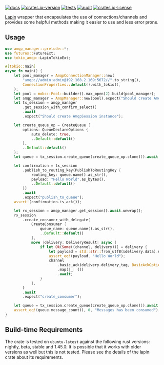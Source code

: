 [![docs](https://docs.rs/amqp-manager/badge.svg)](https://docs.rs/amqp-manager)
[![crates.io-version](https://img.shields.io/crates/v/amqp-manager)](https://crates.io/crates/amqp-manager)
[![tests](https://github.com/adrianbenavides/amqp-manager/workflows/Tests/badge.svg)](https://github.com/adrianbenavides/amqp-manager/actions)
[![audit](https://github.com/adrianbenavides/amqp-manager/workflows/Audit/badge.svg)](https://github.com/adrianbenavides/amqp-manager/actions)
[![crates.io-license](https://img.shields.io/crates/l/amqp-manager)](LICENSE)

[Lapin](https://github.com/CleverCloud/lapin) wrapper that encapsulates the use of connections/channels and provides some 
helpful methods making it easier to use and less error prone. 

## Usage

```rust
use amqp_manager::prelude::*;
use futures::FutureExt;
use tokio_amqp::LapinTokioExt;

#[tokio::main]
async fn main() {
    let pool_manager = AmqpConnectionManager::new(
        "amqp://admin:admin@192.168.2.169:5672//".to_string(),
        ConnectionProperties::default().with_tokio(),
    );
    let pool = mobc::Pool::builder().max_open(2).build(pool_manager);
    let amqp_manager = AmqpManager::new(pool).expect("Should create AmqpManager instance");
    let tx_session = amqp_manager
        .get_session_with_confirm_select()
        .await
        .expect("Should create AmqpSession instance");

    let create_queue_op = CreateQueue {
        options: QueueDeclareOptions {
            auto_delete: true,
            ..Default::default()
        },
        ..Default::default()
    };
    let queue = tx_session.create_queue(create_queue_op.clone()).await.expect("create_queue");

    let confirmation = tx_session
        .publish_to_routing_key(PublishToRoutingKey {
            routing_key: queue.name().as_str(),
            payload: "Hello World".as_bytes(),
            ..Default::default()
        })
        .await
        .expect("publish_to_queue");
    assert!(confirmation.is_ack());

    let rx_session = amqp_manager.get_session().await.unwrap();
    rx_session
        .create_consumer_with_delegate(
            CreateConsumer {
                queue_name: queue.name().as_str(),
                ..Default::default()
            },
            move |delivery: DeliveryResult| async {
                if let Ok(Some((channel, delivery))) = delivery {
                    let payload = std::str::from_utf8(&delivery.data).unwrap();
                    assert_eq!(payload, "Hello World");
                    channel
                        .basic_ack(delivery.delivery_tag, BasicAckOptions::default())
                        .map(|_| ())
                        .await;
                }
            },
        )
        .await
        .expect("create_consumer");

    let queue = tx_session.create_queue(create_queue_op.clone()).await.expect("create_queue");
    assert_eq!(queue.message_count(), 0, "Messages has been consumed");
}
```

## Build-time Requirements

The crate is tested on `ubuntu-latest` against the following rust versions: nightly, beta, stable and 1.45.0.
It is possible that it works with older versions as well but this is not tested.
Please see the details of the lapin crate about its requirements.
